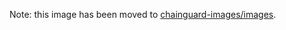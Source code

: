 Note: this image has been moved to [chainguard-images/images](https://github.com/chainguard-images/images/tree/main/images/nginx).


